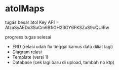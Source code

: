 # atolMaps
tugas besar atol
Key API = AIzaSyAEDx3SuCm6B1iGH23GY6FKSZuS9cQUiRw

progress tugas selesai
- ERD (relasi udah fix tinggal kamus data diliat lagi)
- Diagram relasi
- Template (versi 1)
- Database (cek lagi baru di upload, tambah no ktp)

